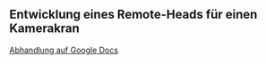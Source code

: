 Entwicklung eines Remote-Heads für einen Kamerakran
---------------------------------------------------

[Abhandlung auf Google Docs](https://docs.google.com/document/d/1kZT7YXnOp-aFYvs326URb4gm8svoAEUp_8KJ_NZR3Dg/edit?hl=de&authkey=CIGHytIL)

